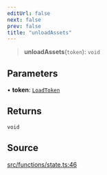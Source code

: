 ```yaml
---
editUrl: false
next: false
prev: false
title: "unloadAssets"
---
```


> **unloadAssets**(`token`): `void`

## Parameters

• **token**: [`LoadToken`](/api/classes/loadtoken/)

## Returns

`void`

## Source

[src/functions/state.ts:46](https://github.com/relishinc/dill-pixel/blob/c79d8e8552aaa0f13a29535c819ae67d025b4669/src/functions/state.ts#L46)
